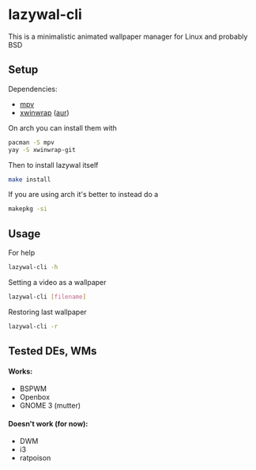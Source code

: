 # lazywal-cli

This is a minimalistic animated wallpaper manager for Linux and probably BSD
## Setup

Dependencies:
* [mpv](https://github.com/mpv-player/mpv)
* [xwinwrap](https://github.com/ujjwal96/xwinwrap) ([aur](https://aur.archlinux.org/packages/xwinwrap-git/))

On arch you can install them with
```bash
pacman -S mpv
yay -S xwinwrap-git
```
Then to install lazywal itself
```bash
make install
```
If you are using arch it's better to instead do a
```bash
makepkg -si
```
## Usage

For help
```bash
lazywal-cli -h
```
Setting a video as a wallpaper
```bash
lazywal-cli [filename]
```
Restoring last wallpaper
```bash
lazywal-cli -r
```
## Tested DEs, WMs

#### Works:
* BSPWM
* Openbox
* GNOME 3 (mutter)
#### Doesn't work (for now):
* DWM
* i3
* ratpoison
